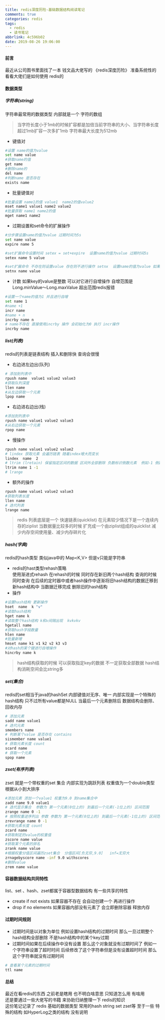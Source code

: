 ```yaml
---
title: redis深度历险-基础数据结构阅读笔记
comments: true
categories: redis
tags:
  - redis
  - 读书笔记
abbrlink: 4c596b02
date: 2019-08-26 19:06:00
---
```

#### 前言
最近从公司图书里面找了一本 钱文品大佬写的 《redis深度历险》 准备系统性的看看大佬们是如何使用 redis的 

#### 数据类型
##### 字符串(string)
字符串最常用的数据类型  内部就是一个 字符的数组      
> 当字符长度小于1mb的时候扩容都是加倍当前字符串的大小、当字符串长度超过1mb扩容一次多扩1mb  字符串最大长度为512mb 

* 键值对    
```bash
#设置 name的值为value
set name value
#获取name的值
get name 
#删除name的
del name 
#判断name 是否存在
exists name 
```
* 批量键值对     
```bash
#批量设置 name1的值 value1  name2的值value2
mset name1 value1 name2 value2 
#批量获取 name1 name2的值 
mget name1 name2  
```  
* 过期设置和set命令的扩展操作    
```bash
#分步骤设置name的值为value 过期时间为5s
set name value 
expire name 5 

#set扩展命令设置时间 setex = set+expire  设置name的值为value 过期时间5s 
setex name 5 value 

#set扩展命令 不存在则设置value 存在则不进行操作 setnx  设置name的值为value 如果不存在set创建name=value 如果存在不处理name的值
setnx name value 
```
* 计数 
如果key的value是整数 可以对它进行自增操作 自增范围是Long.minValue～Long.maxValue 超出范围redis报错      
```bash
#设置一个name的值为1 并且进行自增
set name 1
#name +1  
incr name
#name + n
incrby name n  
# name不存在 直接使用incrby 操作 会初始化为0 执行 incr操作
incrby name 
```

##### list(列表)
redis的列表是链表结构 插入和删除快  查询会很慢 
* 右边进左边出(队列)
```bash
# 添加到列表中 
rpush name  value1 value2 value3 
#获取队列深度
llen name 
#从左边获取一个元素 
lpop name 
```
* 右边进右边出(栈)
```bash
#添加到列表中
rpush name value1 value2 value3 
#从右边获取一个元素 
rpop name 
```
* 慢操作
```bash
rpush name value1 value2 value2 
# lindex 获取元素 会遍历链表 随着index增大而变长
lindex  name  2   
# ltrim (lretain) 保留指定区间的数据 区间外全部删除 负数标识倒数元素  例如-1 倒数第一个元素 
ltrim name 1 -1  
# lrange 
```
* 额外的操作
```bash
rpush name value1 value2 value3 
#获取列表长度 
llen name 
# 迭代列表
lrange name  
```
> redis 列表底层是一个 快速链表(quicklist) 在元素较少情况下是一个连续内存的ziplist  当数据量比较多的时候 扩充成一个由ziplist组成的quicklist 减少内存空间使用量、减少内存碎片化 
##### hash(字典)
redis的hash类型 类似java中的 Map<K,V> 但是v只能是字符串    
* redis的hast类型rehash策略   
使用渐进式rehash  在rehash的时候 同时存在新旧两个hash结构  查询的时候同时查询  在后续的定时器中或者hash操作中逐渐将旧hash结构的数据迁移到新hash结构中  当数据迁移完成 删除旧的hash结构    
* 操作   
```bash
#设置hash结构 更新操作
hset  name  k "v"
#读取hash结构
hget name k 
#读取整个hash结构 k和v间隔出现  kvkvkv
hgetall name 
#获取hash字段数量
hlen name 
#批量新增 
hmset name k1 v1 k2 v2 k3 v3 
#对hash的某个键进行自增操作 
hincrby name k 
```
> hash结构获取的时候 可以获取指定key的数据 不一定获取全部数据     hash结构消耗空间会比string多 
##### set(集合)
redis的set相当于java的hashSet 内部键值对无序、唯一  内部实现是一个特殊的hash结构 只不过所有value都是NULL  当最后一个元素删除后 数据结构会删除、回收内存 

```bash
# 添加元素 
sadd name value1 
# 迭代元素
smembers name 
# 判断某个value 是否存在 contains
sismember name value1
# 获取元素长度 count 
scard name
# 获取一个元素
spop name 
```
##### zset(有序列表)
zset 就是一个带权重的set 集合    内部实现为跳跃列表 
权重值为一个double类型   根据从小到大排序  
```bash
#添加元素 添加一个value1 权重为9.0 到name集合中
zadd name 9.0 value1 
# 迭代显示集合  参数为 第一个元素(0位上的) 到最后一个元素(-1位上的) 区间范围
zrange name 0 -1 
# 按照权重逆序列出 参数 参数为 第一个元素(0位上的) 到最后一个元素(-1位上的) 区间范围
zrevrange name 0 -1 
#获取元素长度 count
zcard name 
#获取制定的value的权重值 
zscore name value 
#获取某个元素的排名 
zrank name value 
#根据权重分值区间遍历zset集合  分值区间[负无穷,9.0]   inf=无穷大 
zrnagebyscore name -inf 9.0 withscores 
#删除value
zrem name value 
```

#### 容器数据结构共同特性 
list、set 、hash、zset都属于容器型数据结构 有一些共享的特性
* create if not exists 如果容器不存在 会自动创建一个 再进行操作 
* drop if no elements 如果容器内部没有元素了 会立即删除容器 释放内存  

#### 过期时间规则  
* 过期时间是以对象为单位 例如设置hash结构的过期时间 那么一旦过期整个hash结构全部删除 不是hash结构中的某个key过期 
* 过期时间如果在后续操作中没有设置 那么这个对象就没有过期时间了  例如一个字符串设置了超时时间 后续修改了这个字符串但是没有设置超时时间  那么这个字符串就没有过期时间 
```bash
# 查看某个元素的过期时间 
ttl name
```

#### 总结 
最近在看redis的东西 之前老是瞎用 也不明白啥意思 只知道怎么用 有啥用    
还是要通过一些大佬写的书籍 来协助归纳整理一下 redis的知识   
这份笔记记录了 redis 基础的数据类型 常用的hash  string set zset等 
至于一些 特殊的结构 如HyperLog之类的结构 没有说明  